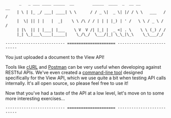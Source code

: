 ```
      _   _ ___ ____ _____  __        _____  ____  _  __ __           __
     | \ | |_ _/ ___| ____| \ \      / / _ \|  _ \| |/ / \ \   ___   / /
     |  \| || | |   |  _|    \ \ /\ / / | | | |_) | ' /   \ \ / _ \ / /
     | |\  || | |___| |___    \ V  V /| |_| |  _ <| . \    \ \ (_) / /
     |_| \_|___\____|_____|    \_/\_/  \___/|_| \_\_|\_\    \_\___/_/

-------------------------- ===================== --------------------------
```
You just uploaded a document to the View API!

Tools like [cURL](http://curl.haxx.se/) and [Postman](http://www.getpostman.com/) can be very useful when developing against RESTful APIs. We've even created a [command-line tool](https://www.npmjs.org/package/box-view-cli) designed specifically for the View API, which we use quite a bit when testing API calls internally. It's all open source, so please feel free to use it!

Now that you've had a taste of the API at a low level, let's move on to some more interesting exercises...

```
-------------------------- ===================== --------------------------
```
